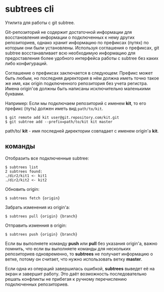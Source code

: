 # subtrees cli

Утилита для работы с git subtree.

Git-репозиторий не содержит достаточной информации для восстановления информации о подключенных к нему других репозиториев, однако хранит информацию по префиксах (путях) по которым они были установлены. Используя соглашения о префиксах, git subtree восстанавливает всю необходимую информацию для предоставления более удобного интерфейса работы с subtree без каких либо конфигураций.

Соглашение о префиксах заключается в следующем: Префикс может быть любым, но последняя директория в нём должна иметь точно такое же имя, как origin подключенного репозитория без учета регистра. Имена origin'ов должны быть написаны исключительно маленькими буквами.

Например: Если мы подключаем репозиторий с именем **kit**, то его префикс (путь) должен иметь вид `path/to/kit`.

	$ git remote add kit user@git.repository.com/kit.git
	$ git subtree add --prefix=path/to/kit kit master

path/to/ **kit** - имя последней директории совпадает с именем origin'а **kit**.

## команды

Отобразить все подключенные subtree:

	$ subtrees list
	2 subtrees found:
	./dir2/kit1 <- kit1
	./dir2/kit2 <- kit2

Обновить origin:

	$ subtrees fetch {origin}

Забрать изменения из origin'а:

	$ subtrees pull {origin} {branch}

Отправить изменния в origin:

	$ subtrees push {origin} {branch}

Если вы выполняете команду **push** или **pull** без указания origin'а, важно помнить, что если вы выполняете команды для нескольких репозиториев одновременно, то **subtrees** не получает информацию о ветке, потому он считает, что нужно использовать ветку **master**.

Если одна из операций завершилась ошибкой, **subtrees** выведет её на экран и завершит работу. Это даёт возможность последовательно решать конфликты не прибегая к ручному перечислению подключенных репозиториев.